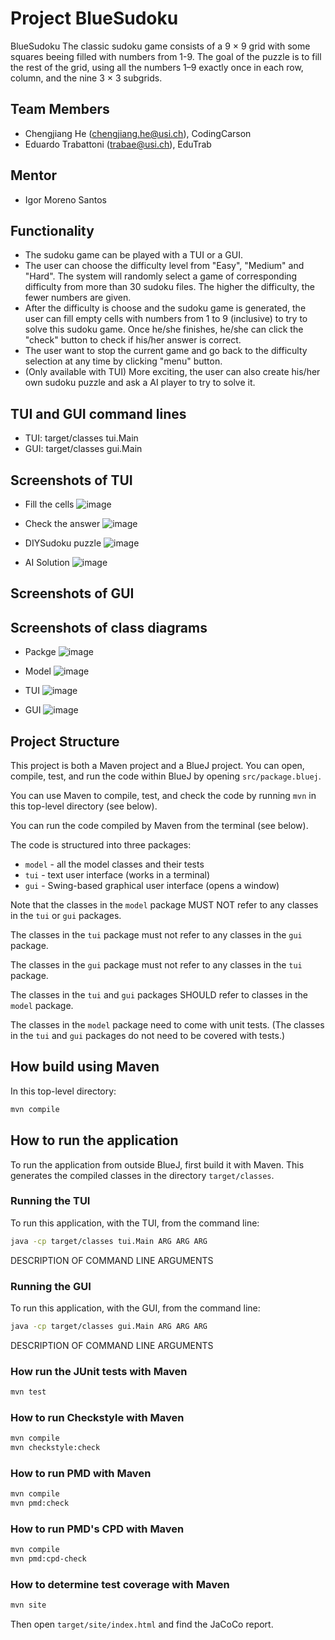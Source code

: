# Project BlueSudoku

BlueSudoku
The classic sudoku game consists of a 9 × 9 grid with some squares beeing filled with numbers from 1-9.
The goal of the puzzle is to fill the rest of the grid, using all the numbers 1–9 exactly once in each row, column, and the nine 3 × 3 subgrids.

## Team Members

* Chengjiang He (chengjiang.he@usi.ch), CodingCarson
* Eduardo Trabattoni (trabae@usi.ch), EduTrab

## Mentor

* Igor Moreno Santos

## Functionality

* The sudoku game can be played with a TUI or a GUI.
* The user can choose the difficulty level from "Easy", "Medium" and "Hard". The system will randomly select a game of corresponding difficulty from more than 30 sudoku files. The higher the difficulty, the fewer numbers are given.
* After the difficulty is choose and the sudoku game is generated, the user can fill empty cells with numbers from 1 to 9 (inclusive) to try to solve this sudoku game. Once he/she finishes, he/she can click the "check" button to check if his/her answer is correct.
* The user want to stop the current game and go back to the difficulty selection at any time by clicking "menu" button.
* (Only available with TUI) More exciting, the user can also create his/her own sudoku puzzle and ask a AI player to try to solve it.

## TUI and GUI command lines
* TUI: target/classes tui.Main
* GUI: target/classes gui.Main

## Screenshots of TUI
* Fill the cells
![image](https://github.com/usi-pf2-2022/project-bluesudoku/blob/main/screenShots/tui_fill.png)

* Check the answer
![image](https://github.com/usi-pf2-2022/project-bluesudoku/blob/main/screenShots/tui_checkAnswer.png)

* DIYSudoku puzzle
![image](https://github.com/usi-pf2-2022/project-bluesudoku/blob/main/screenShots/tui_DIYSudoku.png)

* AI Solution
![image](https://github.com/usi-pf2-2022/project-bluesudoku/blob/main/screenShots/tui_aiSulution.png)

## Screenshots of GUI

## Screenshots of class diagrams
* Packge
![image](https://github.com/usi-pf2-2022/project-bluesudoku/blob/main/screenShots/diagram_package.png)

* Model
![image](https://github.com/usi-pf2-2022/project-bluesudoku/blob/main/screenShots/diagram_model.png)

* TUI
![image](https://github.com/usi-pf2-2022/project-bluesudoku/blob/main/screenShots/diagram_tui.png)

* GUI
![image](https://github.com/usi-pf2-2022/project-bluesudoku/blob/main/screenShots/diagram_gui.png)

## Project Structure

This project is both a Maven project and a BlueJ project.
You can open, compile, test, and run the code within BlueJ
by opening `src/package.bluej`.

You can use Maven to compile, test, and check the code
by running `mvn` in this top-level directory (see below).

You can run the code compiled by Maven from the terminal (see below).

The code is structured into three packages:

* `model` - all the model classes and their tests
* `tui` - text user interface (works in a terminal)
* `gui` - Swing-based graphical user interface (opens a window)

Note that the classes in the `model` package MUST NOT refer to any
classes in the `tui` or `gui` packages.

The classes in the `tui` package must not refer to any classes in the `gui` package.

The classes in the `gui` package must not refer to any classes in the `tui` package.

The classes in the `tui` and `gui` packages SHOULD refer to classes in the `model` package.

The classes in the `model` package need to come with unit tests.
(The classes in the `tui` and `gui` packages do not need to be covered with tests.)

## How build using Maven

In this top-level directory:

```bash
mvn compile
```

## How to run the application

To run the application from outside BlueJ, first build it with Maven.
This generates the compiled classes in the directory `target/classes`.

### Running the TUI

To run this application, with the TUI, from the command line:

```bash
java -cp target/classes tui.Main ARG ARG ARG
```

DESCRIPTION OF COMMAND LINE ARGUMENTS

### Running the GUI

To run this application, with the GUI, from the command line:

```bash
java -cp target/classes gui.Main ARG ARG ARG
```

DESCRIPTION OF COMMAND LINE ARGUMENTS

### How run the JUnit tests with Maven

```bash
mvn test
```

### How to run Checkstyle with Maven

```bash
mvn compile
mvn checkstyle:check
```

### How to run PMD with Maven

```bash
mvn compile
mvn pmd:check
```

### How to run PMD's CPD with Maven

```bash
mvn compile
mvn pmd:cpd-check
```

### How to determine test coverage with Maven

```bash
mvn site
```

Then open `target/site/index.html` and find the JaCoCo report.
